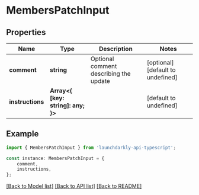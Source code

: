 # MembersPatchInput


## Properties

Name | Type | Description | Notes
------------ | ------------- | ------------- | -------------
**comment** | **string** | Optional comment describing the update | [optional] [default to undefined]
**instructions** | **Array&lt;{ [key: string]: any; }&gt;** |  | [default to undefined]

## Example

```typescript
import { MembersPatchInput } from 'launchdarkly-api-typescript';

const instance: MembersPatchInput = {
    comment,
    instructions,
};
```

[[Back to Model list]](../README.md#documentation-for-models) [[Back to API list]](../README.md#documentation-for-api-endpoints) [[Back to README]](../README.md)
